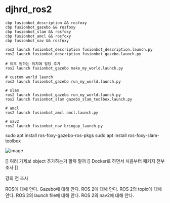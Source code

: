 # djhrd_ros2

```
cbp fusionbot_description && rosfoxy
cbp fusionbot_gazebo && rosfoxy
cbp fusionbot_slam && rosfoxy
cbp fusionbot_amcl && rosfoxy
cbp fusionbot_nav && rosfoxy
```

```
ros2 launch fusionbot_description fusionbot_description.launch.py
ros2 launch fusionbot_description fusionbot_gazebo.launch.py

# 이후 원하는 위치에 빌딩 추가
ros2 launch fusionbot_gazebo make_my_world.launch.py

# custom world launch
ros2 launch fusionbot_gazebo run_my_world.launch.py
```

```
# slam
ros2 launch fusionbot_gazebo run_my_world.launch.py
ros2 launch fusionbot_slam gazebo_slam_toolbox.launch.py

# amcl
ros2 launch fusionbot_amcl amcl.launch.py

# nav2
ros2 launch fusionbot_nav bringup_launch.py
```

sudo apt install ros-foxy-gazebo-ros-pkgs
sudo apt install ros-foxy-slam-toolbox

![image](https://user-images.githubusercontent.com/12381733/175758221-a84f39b5-68e9-4add-bcd3-a987234bf6b0.png)

[] 여러 가제보 object 추가하는거 할까 말까
[] Docker로 하면서 처음부터 패키지 전부 조사
[] 


강의 전 조사

ROS에 대해 안다.
Gazebo에 대해 안다.
ROS 2에 대해 안다.
ROS 2의 topic에 대해 안다.
ROS 2의 launch file에 대해 안다.
ROS 2의 nav2에 대해 안다.